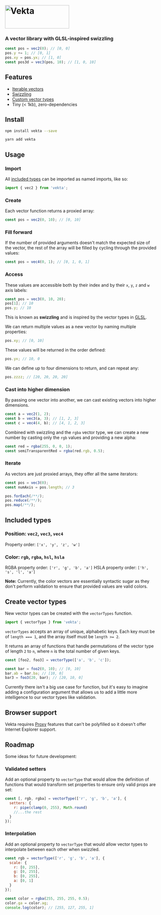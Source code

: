 # <img src="https://user-images.githubusercontent.com/7850794/38776168-b90a8f0c-408a-11e8-96cb-3d76800f118d.png" height="77" width="212" alt="Vekta" /></a>

### A vector library with GLSL-inspired swizzling

```javascript
const pos = vec2(0); // [0, 0]
pos.y += 1; // [0, 1]
pos.xy = pos.yx; // [1, 0]
const pos3d = vec3(pos, 10); // [1, 0, 10]
```

## Features

* [Iterable vectors](#iterate)
* [Swizzling](#access)
* [Custom vector types](#create-vector-types)
* Tiny (< 1kb), zero-dependencies

## Install

```bash
npm install vekta --save
```

```bash
yarn add vekta
```

## Usage

### Import

All [included types](#included-types) can be imported as named imports, like so:

```javascript
import { vec2 } from 'vekta';
```

### Create

Each vector function returns a proxied array:

```javascript
const pos = vec2(0, 10); // [0, 10]
```

### Fill forward

If the number of provided arguments doesn't match the expected size of the vector, the rest of the array will be filled by cycling through the provided values:

```javascript
const pos = vec4(0, 1); // [0, 1, 0, 1]
```

### Access

These values are accessible both by their index and by their `x`, `y`, `z` and `w` axis labels:

```javascript
const pos = vec3(0, 10, 20);
pos[1]; // 10
pos.y; // 10
```

This is known as **swizzling** and is inspired by the vector types in [GLSL](https://www.khronos.org/opengl/wiki/Data_Type_%28GLSL%29#Vectors).

We can return multiple values as a new vector by naming multiple properties:

```javascript
pos.xy; // [0, 10]
```

These values will be returned in the order defined:

```javascript
pos.yx; // 10, 0
```

We can define up to four dimensions to return, and can repeat any:

```javascript
pos.zzzz; // [20, 20, 20, 20]
```

### Cast into higher dimension

By passing one vector into another, we can cast existing vectors into higher dimensions.

```javascript
const a = vec2(1, 2);
const b = vec3(a, 3); // [1, 2, 3]
const c = vec4(4, b); // [4, 1, 2, 3]
```

Combined with swizzling and the `rgba` vector type, we can create a new number by casting only the `rgb` values and providing a new alpha:

```javascript
const red = rgba(255, 0, 0, 1);
const semiTransparentRed = rgba(red.rgb, 0.5);
```

### Iterate

As vectors are just proxied arrays, they offer all the same iterators:

```javascript
const pos = vec3(0);
const numAxis = pos.length; // 3

pos.forEach(/**/);
pos.reduce(/**/);
pos.map(/**/);
```

## Included types

### Position: `vec2`, `vec3`, `vec4`

Property order: `['x', 'y', 'z', 'w']`

### Color: `rgb`, `rgba`, `hsl`, `hsla`

RGBA property order: `['r', 'g', 'b', 'a']`
HSLA property order: `['h', 's', 'l', 'a']`

**Note:** Currently, the color vectors are essentially syntactic sugar as they don't perform validation to ensure that provided values are valid colors.

## Create vector types

New vector types can be created with the `vectorTypes` function.

```javascript
import { vectorType } from 'vekta';
```

`vectorTypes` accepts an array of unique, alphabetic keys. Each key must be of `length === 1`, and the array itself must be `length >= 2`.

It returns an array of functions that handle permutations of the vector type of length `2` to `n`, where `n` is the total number of given keys.

```javascript
const [foo2, foo3] = vectorType(['a', 'b', 'c']);

const bar = foo2(0, 10); // [0, 10]
bar.ab = bar.ba; // [10, 0]
bar3 = foo3(20, bar); // [20, 10, 0]
```

Currently there isn't a big use case for function, but it's easy to imagine adding a configuration argument that allows us to add a little more intelligence to our vector types like validation.

## Browser support

Vekta requires [Proxy](https://developer.mozilla.org/en-US/docs/Web/JavaScript/Reference/Global_Objects/Proxy) features that can't be polyfilled so it doesn't offer Internet Explorer support.

## Roadmap

Some ideas for future development:

### Validated setters

Add an optional property to `vectorType` that would allow the definition of functions that would transform set properties to ensure only valid props are set:

```javascript
const [, rgb, rgba] = vectorType(['r', 'g', 'b', 'a'], {
  setters: {
    r: pipe(clamp(0, 255), Math.round)
    //...the rest
  }
});
```

### Interpolation

Add an optional property to `vectorType` that would allow vector types to interpolate between each other when swizzled.

```javascript
const rgb = vectorType(['r', 'g', 'b', 'a'], {
  scale: {
    r: [0, 255],
    g: [0, 255],
    b: [0, 255],
    a: [0, 1]
  }
});

const color = rgba(255, 255, 255, 0.5);
color.ga = color.ag;
console.log(color); // [255, 127, 255, 1]
```
